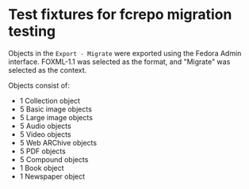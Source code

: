 # Test fixtures for fcrepo migration testing

Objects in the `Export - Migrate` were exported using the Fedora Admin interface. FOXML-1.1 was selected as the format, and "Migrate" was selected as the context.

Objects consist of:

* 1 Collection object
* 5 Basic image objects
* 5 Large image objects
* 5 Audio objects
* 5 Video objects
* 5 Web ARChive objects
* 5 PDF objects
* 5 Compound objects
* 1 Book object
* 1 Newspaper object
